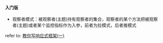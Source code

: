 #### 入门版

- 观察者模式：被观察者(主题)持有观察者的集合，观察者的某个方法把被观察者(主题)或者某个监控指标作为入参，前者为拉模式，后者推模式

refer to: [教你写响应式框架(一)](https://blog.csdn.net/dd864140130/article/details/50877063)

